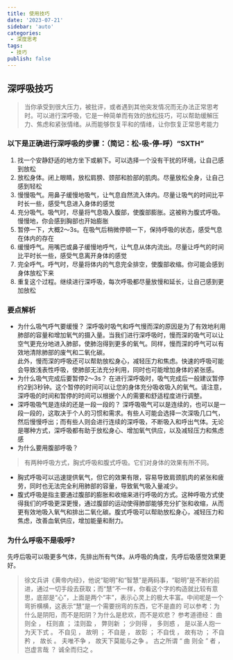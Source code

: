 ```yaml
---
title: 使用技巧
date: '2023-07-21'
sidebar: 'auto'
categories:
 - 深度思考
tags:
 - 技巧
publish: false
---
```


## 深呼吸技巧
> 当你承受到很大压力，被批评，或者遇到其他突发情况而无办法正常思考时。可以进行深呼吸，它是一种简单而有效的放松技巧，可以帮助缓解压力、焦虑和紧张情绪。从而能够恢复平和的情绪，让你恢复正常思考能力
### 以下是正确进行深呼吸的步骤：（简记：松-吸-停-呼）“SXTH”
1. 找一个安静舒适的地方坐下或躺下。可以选择一个没有干扰的环境，让自己感到放松
2. 放松身体。闭上眼睛，放松肩膀、颈部和脸部的肌肉。尽量放松全身，让自己感到轻松
3. 慢慢吸气。用鼻子缓慢地吸气，让气息自然流入体内。尽量让吸气的时间比平时长一些，感受气息进入身体的感觉
4. 充分吸气。吸气时，尽量将气息吸入腹部，使腹部膨胀。这被称为腹式呼吸。慢慢地，你会感到胸部也开始膨胀
5. 暂停一下，大概2～3s。在吸气后稍微停顿一下，保持呼吸的状态，感受气息在体内的存在
6. 缓慢呼气。用嘴巴或鼻子缓慢地呼气，让气息从体内流出。尽量让呼气的时间比平时长一些，感受气息离开身体的感觉
7. 完全呼气。呼气时，尽量将体内的气息完全排空，使腹部收缩。你可能会感到身体放松下来
8. 重复这个过程。继续进行深呼吸，每次呼吸都尽量放慢和延长，让自己感到更加放松

### 要点解析
- 为什么吸气呼气要缓慢？
深呼吸时吸气和呼气慢而深的原因是为了有效地利用肺部的容量和增加氧气的摄入量。当我们进行深呼吸时，慢而深的吸气可以让空气更充分地进入肺部，使肺泡得到更多的氧气。同样，慢而深的呼气可以有效地清除肺部的废气和二氧化碳。  
此外，慢而深的呼吸还可以帮助放松身心，减轻压力和焦虑。快速的呼吸可能会导致浅表性呼吸，使肺部无法充分利用，同时也可能增加身体的紧张感。  
- 为什么吸气完成后要暂停2～3s？
在进行深呼吸时，吸气完成后一般建议暂停约2到3秒钟。这个暂停的时间可以让您的身体充分吸收吸入的氧气。请注意，深呼吸的时间和暂停的时间可以根据个人的需要和舒适程度进行调整。
- 深呼吸吸气是连续的还是一段一段的？
深呼吸吸气可以是连续的，也可以是一段一段的，这取决于个人的习惯和需求。有些人可能会选择一次深吸几口气，然后慢慢呼出；而有些人则会进行连续的深呼吸，不断吸入和呼出气体。无论是哪种方式，深呼吸都有助于放松身心、增加氧气供应，以及减轻压力和焦虑感
- 为什么要用腹部呼吸？
> 有两种呼吸方式，胸式呼吸和腹式呼吸。它们对身体的效果有所不同。
 + 胸式呼吸可以迅速提供氧气，但它的效果有限，容易导致肩颈肌肉的紧张和疲劳，同时也无法完全利用肺部的容量，导致氧气吸入量减少。
 + 腹式呼吸是指主要通过腹部的膨胀和收缩来进行呼吸的方式。这种呼吸方式使得我们的呼吸更深更慢，通过腹部的运动使得肺部能够充分扩张和收缩，从而更有效地吸入氧气和排出二氧化碳。腹式呼吸可以帮助放松身心，减轻压力和焦虑，改善血氧供应，增加能量和耐力。

### 为什么呼吸不是吸呼?
先呼后吸可以吸更多气体，先排出所有气体。从呼吸的角度，先呼后吸感觉效果更好。
> 徐文兵讲《黄帝内经》，他说“聪明”和“智慧”是两码事，“聪明”是不断的前进，通过一切手段去获取；而“慧”不一样，你看这个字的构造就比较有意思，底部是“心”，上面是两个“丰”，表示心灵上的极大丰富。中间呢是一个弯折横横，这表示“慧”是一个需要拐弯的东西，它不是直的
> 可以参考：为什么是阴阳，而不是阳阴？为什么是悲欢，而不是欢悲？
> 参考道德经：  曲则全 ， 枉则直 ； 洼则盈 ， 弊则新 ； 少则得 ， 多则惑 ， 是以圣人抱一为天下式 。 不自见 ， 故明 ； 不自是 ， 故彰 ； 不自伐 ， 故有功 ； 不自矜 ， 故长 。 夫唯不争 ， 故天下莫能与之争 。 古之所谓 “ 曲 则全 ” 者 ， 岂虚言哉 ？ 诚全而归之 。